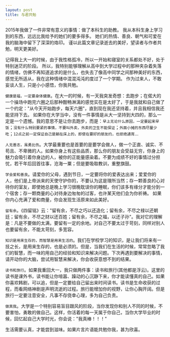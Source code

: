 ```yaml
---
layout: post
title: 与君共勉
---
```


2015年我做了一件非常有意义的事情：做了本科生的助教。
我从本科生身上学习到的东西，远远比我给予的她们的要多得多。
她们的热情、善良、朝气和可爱在我的脑海中留下了深深的烙印。
谨以此篇文章记录逝去的美好，望读者与作者共勉，明天更美好。

记得我上大一的时候，由于我性格孤冷，所以一开始和寝室的关系都处不好，处于特别迷茫的阶段。
所以，我特别能够理解从高中到大学过程中的那种夹杂着失落的情绪，仿佛不再知道追求的是什么，也失去了像高中同学之间那种美好的东西，感觉无所适从，我在这种情绪中混混沌沌的度过了一个学期。
作为过来人，不敢妄谈人生，只是小小感悟，你我共勉。

`健康是福，一定要身体健康`。在大一的时候，有一天我突发奇想：去跑步；在偌大的一个操场中跑完六圈之后那种酣畅淋漓的感觉实在是太好了，于是我就和自己做了一个约定："从今天开始跑步，每天六圈"，直到现在我还坚持着，并且我相信我还能坚持下去。
如果你在大学当中，没有一件事情是从大一坚持到大四的，那么一定是一个遗憾。我的意思不是让你去跑步，而是：`早上无论什么原因，一定要起来早饭`；`没有什么特别要紧的事情，不要叫外卖，外卖的卫生不能保证`；`外面小摊的东西尽量少吃`；`12点之前一定保证自己是躺在床上的，即使在要好的朋友约，也拒绝通宵`...

`人无善志，虽勇比伤`。大学最重要也是首要的是要学会做人，做一个正直、诚实、不苟且、不卑微的人。如果你身上有这些品质，那么你的朋友会受益无穷，你身上的魅力会吸引着你身边的人，被你的正能量感染着。不要为成绩不好的事情过分担忧，若干年后回首往事，沧海一粟；但是要吸取教训，重整旗鼓。

`学会爱和善良`。请爱你的父母，遇到节日，一定要将你的爱表达出来；爱爱你的人，他们是上帝派来的天使守护你的，不要认为这是理所当然；存一颗善良的心对待你的室友，即使她总是晚上学习很晚耽误你的睡眠，你们该多有缘分才能分到一个宿舍；存一颗商量的心对待身边匆匆的过客，也许某天他们会为你祈祷。
如果你内心充满了爱和商量，你会发现生活原来如此美好。

`留有余`。《四留铭》云："留有余，不尽之巧以还造化；留有余，不尽之禄以还朝廷；留有余，不尽之财以还百姓；留有余，不尽之福，以还子孙"。我对它的理解是：凡是不要做的太满，要留有一定的余地。对自己不要太过于苛刻，同样对别人也要留有余，不能太苛刻，多宽容。

`知识是用来生存的，而智慧是用来生活的`。我们在学校学习的知识，是让我们将来有一技之长，是用来生存的，也是必须的。但是，当我们在生活的时候，常常忽略了我们的智慧，而一味的用自己的经验和知识来解决问题。下次再遇到要解决的事情，请开动你的大脑，尝试用智慧来解决，你会收获意想不到的结果。

`读书和旅行`。如果我重回大一，我只做两件事：读书和旅行(其他都是浮云)。这里的读书是课外书，读书能让你喧嚣、躁动的心沉静下来，你才能读懂真的自己。如果你喜欢韩剧，可以追，但是一定要给自己留出来时间读书。读书是生命收获的过程，而看网络神剧是声明流逝的过程。旅行能增加你的视野，让你心胸开阔。但是旅行一定要注意安全，凡事不存侥幸心理，多为自己负责。

`做真我`。大学是一个特别容易盲目跟风的阶段，当你发现你和别人不同的时候，不要害怕，勇敢的做自己。这样，你活着的每一天属于你自己，当你大学毕业的时候，回忆起自己大学时光，你会说："我真棒！！！"

生活需要认真，才能尝到滋味。如果片言片语能共勉你我，甚为欣喜。
